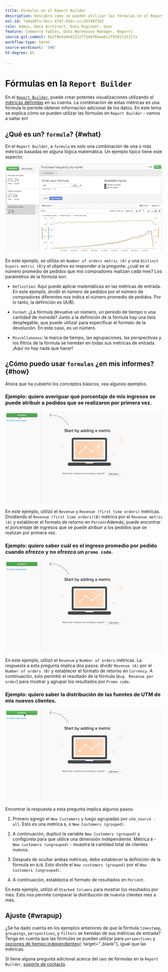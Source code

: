 ```yaml
---
title: Fórmulas en el Report Builder
description: Descubra cómo se pueden utilizar las fórmulas en el Report Builder.
exl-id: 7a0ad07a-5bcc-474f-95bc-ccc2b74073b2
role: Admin, Data Architect, Data Engineer, User
feature: Commerce Tables, Data Warehouse Manager, Reports
source-git-commit: 6e2f9e4a9e91212771e6f6baa8c2f8101125217a
workflow-type: tm+mt
source-wordcount: '546'
ht-degree: 0%

---
```


# Fórmulas en la `Report Builder`

En el [`Report Builder`](../../tutorials/using-visual-report-builder.md), puede crear potentes visualizaciones utilizando el [métricas definidas](../../data-user/reports/ess-manage-data-metrics.md) en su cuenta. La combinación de estas métricas en una fórmula le permite obtener información adicional de los datos. En este tema se explica cómo se pueden utilizar las fórmulas en `Report Builder` - vamos a saltar en!

## ¿Qué es un? `formula`? {#what}

En el `Report Builder`, a `formula` es solo una combinación de una o más métricas basadas en alguna lógica matemática. Un ejemplo típico tiene este aspecto:

![](../../assets/formula-example.png)

En este ejemplo, se utiliza un `Number of orders metric (A)` y una `Distinct buyers metric (B)`y el objetivo es responder a la pregunta: ¿cuál es el número promedio de pedidos que mis compradores realizan cada mes? Los parámetros de la fórmula son:

* `Definition`: Aquí puede aplicar matemáticas en las métricas de entrada. En este ejemplo, dividir el número de pedidos por el número de compradores diferentes nos indica el número promedio de pedidos. Por lo tanto, la definición es (A/B).

* `Format`: ¿La fórmula devuelve un número, un período de tiempo o una cantidad de moneda? Junto a la definición de la fórmula hay una lista desplegable, que puede utilizar para especificar el formato de la devolución. En este caso, es un número.

* `Miscellaneous`: la marca de tiempo, las agrupaciones, las perspectivas y los filtros de la fórmula se heredan en todas sus métricas de entrada. ¡Aquí no hay nada que hacer!

## ¿Cómo puedo usar `formulas` ¿en mis informes? {#how}

Ahora que ha cubierto los conceptos básicos, vea algunos ejemplos.

### Ejemplo: quiero averiguar qué porcentaje de mis ingresos se puede atribuir a pedidos que se realizaron por primera vez.

![Uso de fórmulas para encontrar el porcentaje de ingresos atribuido a pedidos que se realizaron por primera vez](../../assets/first_time_orders.gif)

En este ejemplo, utilizó el `Revenue` y `Revenue (first time orders)` métricas. Dividiendo el `Revenue (first time orders)(B)` métrica por el `Revenue metric (A)` y establecer el formato de retorno en `Percent`Además, puede encontrar el porcentaje de ingresos que se puede atribuir a los pedidos que se realizan por primera vez.

### Ejemplo: quiero saber cuál es el ingreso promedio por pedido cuando ofrezco y no ofrezco un `promo code`.

![Uso de fórmulas para encontrar los ingresos promedio por pedido con y sin códigos de promoción](../../assets/promo_code.gif)

En este ejemplo, utilizó el `Revenue` y `Number of orders` métricas. La respuesta a esta pregunta implica dos pasos: dividir `Revenue (A)` por el `Number of orders (B)` y establecer el formato de retorno en `Currency`. A continuación, solo permitió el resultado de la fórmula (`Avg. Revenue per order`) para mostrar y agrupar los resultados por `Promo code`.

### Ejemplo: quiero saber la distribución de las fuentes de UTM de mis nuevos clientes.

![Uso de fórmulas para encontrar la distribución de las fuentes de UTM de los nuevos clientes](../../assets/distro.gif)

Encontrar la respuesta a esta pregunta implica algunos pasos:

1. Primero agregó el `New Customers` y luego agrupadas por `utm_source - all`. Esto es una métrica `A`, o `New Customers (grouped)`.

1. A continuación, duplicó la variable `New Customers (grouped)` y configúrela para que utilice una dimensión independiente. Métrica `B` - `New customers (ungrouped)` - muestra la cantidad total de clientes nuevos.

1. Después de ocultar ambas métricas, debe establecer la definición de la fórmula en `A/B`. Esto divide el `New customers (grouped)` por el `New Customers (ungrouped)`.

1. A continuación, establezca el formato de resultados en `Percent`.

En este ejemplo, utilizó el `Stacked Columns` para mostrar los resultados por mes. Esto nos permite comparar la distribución de nuevos clientes mes a mes.

## Ajuste {#wrapup}

¿Se ha dado cuenta en los ejemplos anteriores de que la fórmula `timestamp`, `groupings`, `perspectives`, y `filters` se heredan de sus métricas de entrada? Tenga en cuenta que las fórmulas se pueden utilizar para `perspectives` y [opciones de tiempo independientes](../../tutorials/time-options-visual-rpt-bldr.md){: target=&quot;_blank&quot;}, igual que las métricas.

Si tiene alguna pregunta adicional acerca del uso de fórmulas en la `Report Builder`, [soporte de contacto](https://experienceleague.adobe.com/docs/commerce-knowledge-base/kb/troubleshooting/miscellaneous/mbi-service-policies.html).
